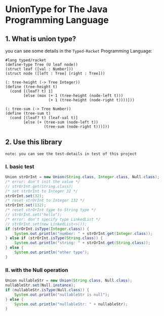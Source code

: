 # UnionType for The Java Programming Language

## 1. What is union type?
you can see some details in the `Typed-Racket` Programming Language:
```racket
#lang typed/racket
(define-type Tree (U leaf node))
(struct leaf ([val : Number]))
(struct node ([left : Tree] [right : Tree]))
 
(: tree-height (-> Tree Integer))
(define (tree-height t)
  (cond [(leaf? t) 1]
        [else (max (+ 1 (tree-height (node-left t)))
                   (+ 1 (tree-height (node-right t))))]))
 
(: tree-sum (-> Tree Number))
(define (tree-sum t)
  (cond [(leaf? t) (leaf-val t)]
        [else (+ (tree-sum (node-left t))
                 (tree-sum (node-right t)))]))
```
## 2. Use this library
`note: you can see the test-details in test of this project`

### I. basic test
```java
Union strOrInt = new Union(String.class, Integer.class, Null.class);
/* error: don't init the value */
// strOrInt.get(String.class);
/* set strOrInt to Integer 32 */
strOrInt.set(32);
/* reset strOrInt to Integer 132 */
strOrInt.set(132);
/* reset strOrInt type to String type */
// strOrInt.set("hello");
/* error: don't specify type LinkedList */
// strOrInt.set(new LinkedList<>());
if (strOrInt.isType(Integer.class)) {
    System.out.println("number: " + strOrInt.get(Integer.class));
} else if (strOrInt.isType(String.class)) {
    System.out.println("string: " + strOrInt.get(String.class));
} else {
    System.out.println("other type");
}
```
### II. with the Null operation
```java
Union nullableStr = new Union(String.class, Null.class);
nullableStr.set(Null.instance);
if (nullableStr.isType(Null.class)) {
    System.out.println("nullableStr is null");
} else {
    System.out.println("nullableStr: " + nullableStr);
}
```